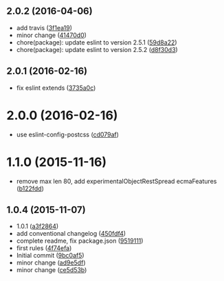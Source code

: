 <a name="2.0.2"></a>
## 2.0.2 (2016-04-06)

* add travis ([3f1ea19](https://github.com/tinchoz49/eslint-config-tinchoz49/commit/3f1ea19))
* minor change ([41470d0](https://github.com/tinchoz49/eslint-config-tinchoz49/commit/41470d0))
* chore(package): update eslint to version 2.5.1 ([59d8a22](https://github.com/tinchoz49/eslint-config-tinchoz49/commit/59d8a22))
* chore(package): update eslint to version 2.5.2 ([d8f30d3](https://github.com/tinchoz49/eslint-config-tinchoz49/commit/d8f30d3))



<a name="2.0.1"></a>
## 2.0.1 (2016-02-16)


* fix eslint extends ([3735a0c](https://github.com/tinchoz49/eslint-config-tinchoz49/commit/3735a0c))



<a name="2.0.0"></a>
# 2.0.0 (2016-02-16)


* use eslint-config-postcss ([cd079af](https://github.com/tinchoz49/eslint-config-tinchoz49/commit/cd079af))



<a name="1.1.0"></a>
# 1.1.0 (2015-11-16)


* remove max len 80, add experimentalObjectRestSpread ecmaFeatures ([b122fdd](https://github.com/tinchoz49/eslint-config-tinchoz49/commit/b122fdd))



<a name="1.0.4"></a>
## 1.0.4 (2015-11-07)


* 1.0.1 ([a3f2864](https://github.com/tinchoz49/eslint-config-tinchoz49/commit/a3f2864))
* add conventional changelog ([450fdf4](https://github.com/tinchoz49/eslint-config-tinchoz49/commit/450fdf4))
* complete readme, fix package.json ([9519111](https://github.com/tinchoz49/eslint-config-tinchoz49/commit/9519111))
* first rules ([4f74efa](https://github.com/tinchoz49/eslint-config-tinchoz49/commit/4f74efa))
* Initial commit ([9bc0af5](https://github.com/tinchoz49/eslint-config-tinchoz49/commit/9bc0af5))
* minor change ([ad9e5df](https://github.com/tinchoz49/eslint-config-tinchoz49/commit/ad9e5df))
* minor change ([ce5d53b](https://github.com/tinchoz49/eslint-config-tinchoz49/commit/ce5d53b))



